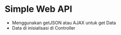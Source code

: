 # Simple Web API

* Menggunakan getJSON atau AJAX untuk get Data
* Data di inisialisasi di Controller